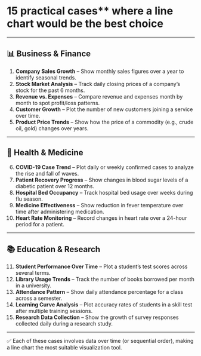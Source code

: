 # 15 practical cases** where a **line chart** would be the best choice
---

## 📊 **Business & Finance**

1. **Company Sales Growth** – Show monthly sales figures over a year to identify seasonal trends.
2. **Stock Market Analysis** – Track daily closing prices of a company’s stock for the past 6 months.
3. **Revenue vs. Expenses** – Compare revenue and expenses month by month to spot profit/loss patterns.
4. **Customer Growth** – Plot the number of new customers joining a service over time.
5. **Product Price Trends** – Show how the price of a commodity (e.g., crude oil, gold) changes over years.

---

## 🏥 **Health & Medicine**

6. **COVID-19 Case Trend** – Plot daily or weekly confirmed cases to analyze the rise and fall of waves.
7. **Patient Recovery Progress** – Show changes in blood sugar levels of a diabetic patient over 12 months.
8. **Hospital Bed Occupancy** – Track hospital bed usage over weeks during flu season.
9. **Medicine Effectiveness** – Show reduction in fever temperature over time after administering medication.
10. **Heart Rate Monitoring** – Record changes in heart rate over a 24-hour period for a patient.

---

## 📚 **Education & Research**

11. **Student Performance Over Time** – Plot a student’s test scores across several terms.
12. **Library Usage Trends** – Track the number of books borrowed per month in a university.
13. **Attendance Pattern** – Show daily attendance percentage for a class across a semester.
14. **Learning Curve Analysis** – Plot accuracy rates of students in a skill test after multiple training sessions.
15. **Research Data Collection** – Show the growth of survey responses collected daily during a research study.

---
✅ Each of these cases involves data over time (or sequential order), making a line chart the most suitable visualization tool.
